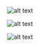 ![alt text](https://github.com/RetrocompSi/ZX-Spectrum/blob/master/Projects/Basic/Mi%C5%A1ek%20Mervin/Doc/Mirko_032.jpg)

![alt text](https://github.com/RetrocompSi/ZX-Spectrum/blob/master/Projects/Basic/Mi%C5%A1ek%20Mervin/Doc/Mirko_033.jpg)

![alt text](https://github.com/RetrocompSi/ZX-Spectrum/blob/master/Projects/Basic/Mi%C5%A1ek%20Mervin/Doc/Mirko_034.jpg)

